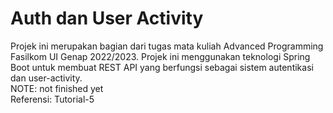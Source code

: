 # Auth dan User Activity

Projek ini merupakan bagian dari tugas mata kuliah Advanced Programming Fasilkom UI Genap 2022/2023. Projek ini menggunakan teknologi Spring Boot untuk membuat REST API yang berfungsi sebagai sistem autentikasi dan user-activity.<br>
NOTE: not finished yet<br>
Referensi: Tutorial-5